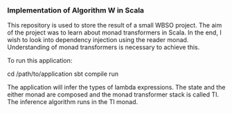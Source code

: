 ### Implementation of Algorithm W in Scala 

This repository is used to store the result of a small WBSO project. The
aim of the project was to learn about monad transformers in Scala. In the 
end, I wish to look into dependency injection using the reader monad. 
Understanding of monad transformers is necessary to achieve this. 

To run this application:

cd /path/to/application
sbt
compile
run

The application will infer the types of lambda expressions. The state and 
the either monad are composed and the monad transformer stack is called TI.
The inference algorithm runs in the TI monad.  